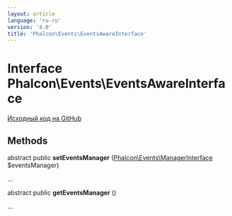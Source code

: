 ```yaml
---
layout: article
language: 'ru-ru'
version: '4.0'
title: 'Phalcon\Events\EventsAwareInterface'
---
```


# Interface **Phalcon\Events\EventsAwareInterface**

<a href="https://github.com/phalcon/cphalcon/tree/v4.0.0/phalcon/events/eventsawareinterface.zep" class="btn btn-default btn-sm">Исходный код на GitHub</a>

## Methods

abstract public **setEventsManager** ([Phalcon\Events\ManagerInterface](api/Phalcon_Events_ManagerInterface) $eventsManager)

...

abstract public **getEventsManager** ()

...